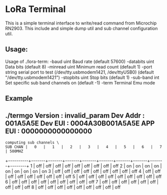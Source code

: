 # LoRa Terminal

This is a simple terminal interface to write/read command from Microchip RN2903. This include and simple dump util and sub channel configuration util.

## Usage:

  Usage of ./lora-term:
    -baud uint
      	Baud rate (default 57600)
    -databits uint
      	Data bits (default 8)
    -minread uint
      	Minimum read count (default 1)
    -port string
      	serial port to test (/dev/tty.usbmodem1421, /dev/ttyUSB0) (default "/dev/tty.usbmodem1421")
    -stopbits uint
      	Stop bits (default 1)
    -sub-band int
      	Set specific sub band channels on (default -1)
    -term
      	Terminal Emu mode


## Example

  ./termgo
  Version             : invalid_param
  Dev Addr            : 001A5A5E
  Dev EUI             : 0004A30B001A5A5E
  APP EUI             : 0000000000000000
  ---------------------------------------------------------
    computing sub channels \
    SUB CHAN |   0   |   1   |   2   |   3   |   4   |   5   |   6   |   7   | 500MHZ
  +----------+-------+-------+-------+-------+-------+-------+-------+-------+--------+
           1 | off   | off   | off   | off   | off   | off   | off   | off   | off
           2 | on    | on    | on    | on    | on    | on    | on    | on    | on
           3 | off   | off   | off   | off   | off   | off   | off   | off   | off
           4 | off   | off   | off   | off   | off   | off   | off   | off   | off
           5 | off   | off   | off   | off   | off   | off   | off   | off   | off
           6 | off   | off   | off   | off   | off   | off   | off   | off   | off
           7 | off   | off   | off   | off   | off   | off   | off   | off   | off
           8 | off   | off   | off   | off   | off   | off   | off   | off   | off

